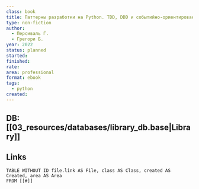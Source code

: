 ```yaml
---
class: book
title: Паттерны разработки на Python. TDD, DDD и событийно-ориентированная архитектура
type: non-fiction
author:
  - Персиваль Г.
  - Грегори Б.
year: 2022
status: planned
started:
finished:
rate:
area: professional
format: ebook
tags:
  - python
created:
---
```

## DB: [[03_resources/databases/library_db.base|Library]]

## Links

```dataview
TABLE WITHOUT ID file.link AS File, class AS Class, created AS Created, area AS Area
FROM [[#]]
````